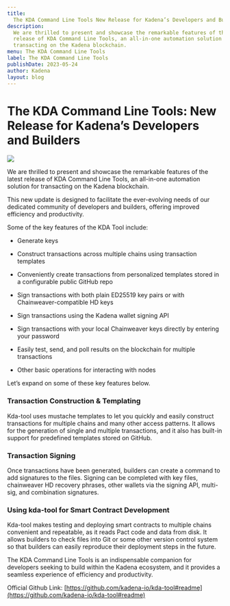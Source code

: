 ```yaml
---
title:
  The KDA Command Line Tools New Release for Kadena’s Developers and Builders
description:
  We are thrilled to present and showcase the remarkable features of the latest
  release of KDA Command Line Tools, an all-in-one automation solution for
  transacting on the Kadena blockchain.
menu: The KDA Command Line Tools
label: The KDA Command Line Tools
publishDate: 2023-05-24
author: Kadena
layout: blog
---
```


# The KDA Command Line Tools: New Release for Kadena’s Developers and Builders

![](/assets/blog/1_rLMz_SpxPnaSj6t8vKSYiQ.wepb)

We are thrilled to present and showcase the remarkable features of the latest
release of KDA Command Line Tools, an all-in-one automation solution for
transacting on the Kadena blockchain.

This new update is designed to facilitate the ever-evolving needs of our
dedicated community of developers and builders, offering improved efficiency and
productivity.

Some of the key features of the KDA Tool include:

- Generate keys

- Construct transactions across multiple chains using transaction templates

- Conveniently create transactions from personalized templates stored in a
  configurable public GitHub repo

- Sign transactions with both plain ED25519 key pairs or with
  Chainweaver-compatible HD keys

- Sign transactions using the Kadena wallet signing API

- Sign transactions with your local Chainweaver keys directly by entering your
  password

- Easily test, send, and poll results on the blockchain for multiple
  transactions

- Other basic operations for interacting with nodes

Let’s expand on some of these key features below.

### Transaction Construction & Templating

Kda-tool uses mustache templates to let you quickly and easily construct
transactions for multiple chains and many other access patterns. It allows for
the generation of single and multiple transactions, and it also has built-in
support for predefined templates stored on GitHub.

### Transaction Signing

Once transactions have been generated, builders can create a command to add
signatures to the files. Signing can be completed with key files, chainweaver HD
recovery phrases, other wallets via the signing API, multi-sig, and combination
signatures.

### Using kda-tool for Smart Contract Development

Kda-tool makes testing and deploying smart contracts to multiple chains
convenient and repeatable, as it reads Pact code and data from disk. It allows
builders to check files into Git or some other version control system so that
builders can easily reproduce their deployment steps in the future.

The KDA Command Line Tools is an indispensable companion for developers seeking
to build within the Kadena ecosystem, and it provides a seamless experience of
efficiency and productivity.

Official Github Link:
[https://github.com/kadena-io/kda-tool#readme](https://github.com/kadena-io/kda-tool#readme)
